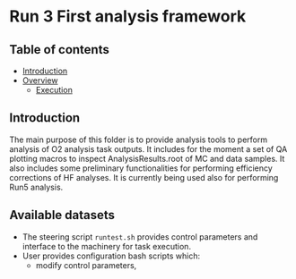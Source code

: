 # Run 3 First analysis framework

## Table of contents

* [Introduction](#introduction)
* [Overview](#overview)
  * [Execution](#execution)

## Introduction

The main purpose of this folder is to provide analysis tools to perform analysis of O2 analysis task outputs.
It includes for the moment a set of QA plotting macros to inspect AnalysisResults.root of MC and data samples. 
It also includes some preliminary functionalities for performing efficiency corrections of HF analyses. It is currently being used
also for performing Run5 analysis. 

## Available datasets
* The steering script `runtest.sh` provides control parameters and interface to the machinery for task execution.
* User provides configuration bash scripts which:
  * modify control parameters,
